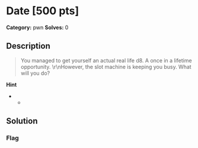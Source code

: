 # Date [500 pts]

**Category:** pwn
**Solves:** 0

## Description
>You managed to get yourself an actual real life d8. A once in a lifetime opportunity. \r\nHowever, the slot machine is keeping you busy. What will you do?

**Hint**
* -

## Solution

### Flag

